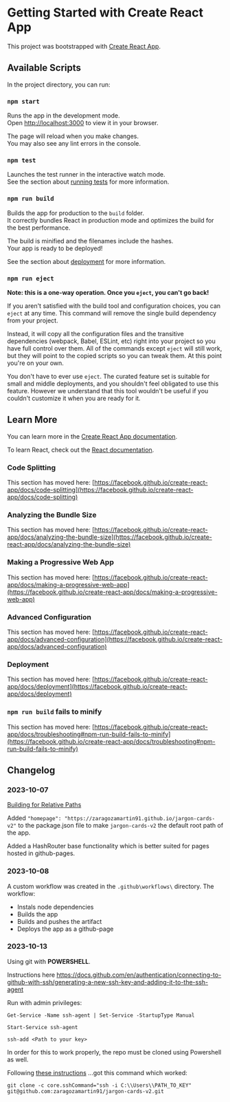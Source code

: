 # Getting Started with Create React App

This project was bootstrapped with [Create React App](https://github.com/facebook/create-react-app).

## Available Scripts

In the project directory, you can run:

### `npm start`

Runs the app in the development mode.\
Open [http://localhost:3000](http://localhost:3000) to view it in your browser.

The page will reload when you make changes.\
You may also see any lint errors in the console.

### `npm test`

Launches the test runner in the interactive watch mode.\
See the section about [running tests](https://facebook.github.io/create-react-app/docs/running-tests) for more information.

### `npm run build`

Builds the app for production to the `build` folder.\
It correctly bundles React in production mode and optimizes the build for the best performance.

The build is minified and the filenames include the hashes.\
Your app is ready to be deployed!

See the section about [deployment](https://facebook.github.io/create-react-app/docs/deployment) for more information.

### `npm run eject`

**Note: this is a one-way operation. Once you `eject`, you can't go back!**

If you aren't satisfied with the build tool and configuration choices, you can `eject` at any time. This command will remove the single build dependency from your project.

Instead, it will copy all the configuration files and the transitive dependencies (webpack, Babel, ESLint, etc) right into your project so you have full control over them. All of the commands except `eject` will still work, but they will point to the copied scripts so you can tweak them. At this point you're on your own.

You don't have to ever use `eject`. The curated feature set is suitable for small and middle deployments, and you shouldn't feel obligated to use this feature. However we understand that this tool wouldn't be useful if you couldn't customize it when you are ready for it.

## Learn More

You can learn more in the [Create React App documentation](https://facebook.github.io/create-react-app/docs/getting-started).

To learn React, check out the [React documentation](https://reactjs.org/).

### Code Splitting

This section has moved here: [https://facebook.github.io/create-react-app/docs/code-splitting](https://facebook.github.io/create-react-app/docs/code-splitting)

### Analyzing the Bundle Size

This section has moved here: [https://facebook.github.io/create-react-app/docs/analyzing-the-bundle-size](https://facebook.github.io/create-react-app/docs/analyzing-the-bundle-size)

### Making a Progressive Web App

This section has moved here: [https://facebook.github.io/create-react-app/docs/making-a-progressive-web-app](https://facebook.github.io/create-react-app/docs/making-a-progressive-web-app)

### Advanced Configuration

This section has moved here: [https://facebook.github.io/create-react-app/docs/advanced-configuration](https://facebook.github.io/create-react-app/docs/advanced-configuration)

### Deployment

This section has moved here: [https://facebook.github.io/create-react-app/docs/deployment](https://facebook.github.io/create-react-app/docs/deployment)

### `npm run build` fails to minify

This section has moved here: [https://facebook.github.io/create-react-app/docs/troubleshooting#npm-run-build-fails-to-minify](https://facebook.github.io/create-react-app/docs/troubleshooting#npm-run-build-fails-to-minify)

## Changelog

### 2023-10-07

[Building for Relative Paths](https://create-react-app.dev/docs/deployment/#building-for-relative-paths)

Added `"homepage": "https://zaragozamartin91.github.io/jargon-cards-v2"` to the package.json file to make `jargon-cards-v2` the default root path of the app.

Added a HashRouter base functionality which is better suited for pages hosted in github-pages.

### 2023-10-08

A custom workflow was created in the `.github\workflows\` directory.
The workflow:
- Instals node dependencies
- Builds the app
- Builds and pushes the artifact
- Deploys the app as a github-page

### 2023-10-13

Using git with **POWERSHELL**.

Instructions here https://docs.github.com/en/authentication/connecting-to-github-with-ssh/generating-a-new-ssh-key-and-adding-it-to-the-ssh-agent

Run with admin privileges:

`Get-Service -Name ssh-agent | Set-Service -StartupType Manual`

`Start-Service ssh-agent`

`ssh-add <Path to your key>`

In order for this to work properly, the repo must be cloned using Powershell as well.

Following [these instructions](https://stackoverflow.com/questions/6688655/select-private-key-to-use-with-git)
...got this command which worked:

`git clone -c core.sshCommand="ssh -i C:\\Users\\PATH_TO_KEY" git@github.com:zaragozamartin91/jargon-cards-v2.git`

